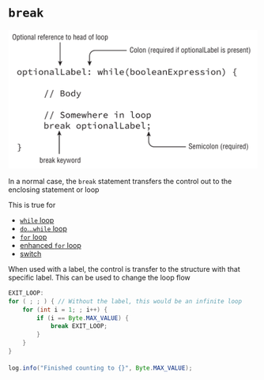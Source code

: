 # `break`

![break basic syntax](../assets/break_basic_syntax.png)

In a normal case, the `break` statement transfers the control out to the enclosing statement or loop

This is true for

- [`while` loop](while.md)
- [`do`...`while` loop](do_while.md)
- [`for` loop](for.md)
- [enhanced `for` loop](for_each.md)
- [switch](../conditionals/switch.md)

When used with a label, the control is transfer to the structure with that specific label. This can be used to change the loop flow

``` java
EXIT_LOOP:
for ( ; ; ) { // Without the label, this would be an infinite loop
    for (int i = 1; ; i++) {
        if (i == Byte.MAX_VALUE) {
            break EXIT_LOOP;
        }
    }
}

log.info("Finished counting to {}", Byte.MAX_VALUE);
```
